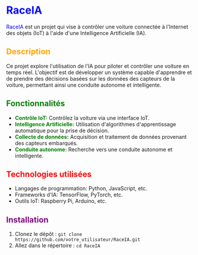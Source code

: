 # <span style="color:blue">RaceIA</span>

<span style="color:blue">RaceIA</span> est un projet qui vise à contrôler une voiture connectée à l'Internet des objets (IoT) à l'aide d'une Intelligence Artificielle (IA).

## <span style="color:orange">Description</span>

Ce projet explore l'utilisation de l'IA pour piloter et contrôler une voiture en temps réel. L'objectif est de développer un système capable d'apprendre et de prendre des décisions basées sur les données des capteurs de la voiture, permettant ainsi une conduite autonome et intelligente.

## <span style="color:green">Fonctionnalités</span>

- **<span style="color:green">Contrôle IoT:</span>** Contrôlez la voiture via une interface IoT.
- **<span style="color:green">Intelligence Artificielle:</span>** Utilisation d'algorithmes d'apprentissage automatique pour la prise de décision.
- **<span style="color:green">Collecte de données:</span>** Acquisition et traitement de données provenant des capteurs embarqués.
- **<span style="color:green">Conduite autonome:</span>** Recherche vers une conduite autonome et intelligente.

## <span style="color:red">Technologies utilisées</span>

- Langages de programmation: Python, JavaScript, etc.
- Frameworks d'IA: TensorFlow, PyTorch, etc.
- Outils IoT: Raspberry Pi, Arduino, etc.

## <span style="color:purple">Installation</span>

1. Clonez le dépôt : `git clone https://github.com/votre_utilisateur/RaceIA.git`
2. Allez dans le répertoire : `cd RaceIA`
